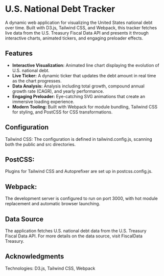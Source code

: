# U.S. National Debt Tracker

A dynamic web application for visualizing the United States national debt over time. Built with D3.js, Tailwind CSS, and Webpack, this tracker fetches live data from the U.S. Treasury Fiscal Data API and presents it through interactive charts, animated tickers, and engaging preloader effects.

## Features

- **Interactive Visualization:** Animated line chart displaying the evolution of U.S. national debt.
- **Live Ticker:** A dynamic ticker that updates the debt amount in real time as the chart progresses.
- **Data Analysis:** Analysis including total growth, compound annual growth rate (CAGR), and yearly performance.
- **Engaging Preloader:** Eye-catching SVG animations that create an immersive loading experience.
- **Modern Tooling:** Built with Webpack for module bundling, Tailwind CSS for styling, and PostCSS for CSS transformations.

## Configuration
Tailwind CSS:
The configuration is defined in tailwind.config.js, scanning both the public and src directories.

## PostCSS:
Plugins for Tailwind CSS and Autoprefixer are set up in postcss.config.js.

## Webpack:
The development server is configured to run on port 3000, with hot module replacement and automatic browser launching.

## Data Source
The application fetches U.S. national debt data from the U.S. Treasury Fiscal Data API. For more details on the data source, visit FiscalData Treasury.

## Acknowledgments
Technologies: D3.js, Tailwind CSS, Webpack